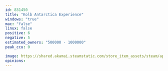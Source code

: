 ```yaml
---
id: 831450
title: "Kolb Antarctica Experience"
windows: "true"
mac: "false"
linux: false
positive: 6
negative: 5
estimated_owners: "500000 - 1000000"
peak_ccu: 0

image: https://shared.akamai.steamstatic.com/store_item_assets/steam/apps/831450/header.jpg?t=1548977050
opinions:
---
```

